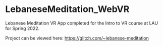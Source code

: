 # LebaneseMeditation_WebVR
Lebanese Meditation VR App completed for the Intro to VR course at LAU for Spring 2022. 

Project can be viewed here: https://glitch.com/~lebanese-meditation
